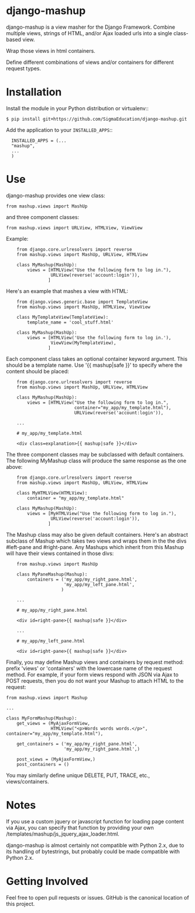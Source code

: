 django-mashup
=============

django-mashup is a view masher for the Django Framework. Combine multiple views, strings of HTML, and/or Ajax loaded urls into a single class-based view.

Wrap those views in html containers.

Define different combinations of views and/or containers for different request types.

Installation
===============

Install the module in your Python distribution or virtualenv::

    $ pip install git+https://github.com/SigmaEducation/django-mashup.git

Add the application to your `INSTALLED_APPS`::

```
  INSTALLED_APPS = (...
  "mashup",
  ...
  )
```

Use
===

django-mashup provides one view class:

    from mashup.views import MashUp
    
and three component classes:

    from mashup.views import URLView, HTMLView, ViewView
    
Example:

``` 
    from django.core.urlresolvers import reverse
    from mashup.views import MashUp, URLView, HTMLView
    
    class MyMashup(MashUp):
        views = [HTMLView("Use the following form to log in."),
                 URLView(reverse('account:login')),
                ]
```

Here's an example that mashes a view with HTML:

``` 
    from django.views.generic.base import TemplateView
    from mashup.views import MashUp, HTMLView, ViewView
    
    class MyTemplateView(TemplateView):
        template_name = 'cool_stuff.html'
    
    class MyMashup(MashUp):
        views = [HTMLView('Use the following form to log in.'),
                 ViewView(MyTemplateView),
                ]
```

Each component class takes an optional container keyword argument. This should be a template name. Use '{{ mashup|safe }}' to specify where the content should be placed:

``` 
    from django.core.urlresolvers import reverse
    from mashup.views import MashUp, URLView, HTMLView
    
    class MyMashup(MashUp):
        views = [HTMLView("Use the following form to log in.",
                          container="my_app/my_template.html"),
                          URLView(reverse('account:login')),
                
    ...
    
    # my_app/my_template.html
    
    <div class=explanation>{{ mashup|safe }}</div>
```

The three component classes may be subclassed with default containers. The following MyMashup class will produce the same response as the one above:

```
    from django.core.urlresolvers import reverse
    from mashup.views import MashUp, URLView, HTMLView
    
    class MyHTMLView(HTMLView):
        container = "my_app/my_template.html"
    
    class MyMashup(MashUp):
        views = [MyHTMLView("Use the following form to log in."),
                 URLView(reverse('account:login')),
                ]  
```

The Mashup class may also be given default containers. Here's an abstract subclass of Mashup which takes two views and wraps them in the the divs #left-pane and #right-pane. Any Mashups which inherit from this Mashup will have their views contained in those divs:

```
    from mashup.views import MashUp
    
    class MyPaneMashup(Mashup):
        containers = ('my_app/my_right_pane.html',
                      'my_app/my_left_pane.html',
                     )
                     
    ...
    
    # my_app/my_right_pane.html
    
    <div id=right-pane>{{ mashup|safe }}</div>
    
    ...
    
    # my_app/my_left_pane.html
    
    <div id=right-pane>{{ mashup|safe }}</div>

```

Finally, you may define Mashup views and containers by request method: prefix 'views' or 'containers' with the lowercase name of the request method. For example, if your form views respond with JSON via Ajax to POST requests, then you do not want your Mashup to attach HTML to the request:

```
from mashup.views import Mashup

...

class MyFormMashup(Mashup):
    get_views = (MyAjaxFormView,
                 HTMLView("<p>Words words words.</p>", container="my_app/my_template.html"),
                )
    get_containers = ('my_app/my_right_pane.html',
                      'my_app/my_right_pane.html',)
                      
    post_views = (MyAjaxFormView,)
    post_containers = ()
```
You may similarly define unique DELETE, PUT, TRACE, etc., views/containers.

Notes
=====
If you use a custom jquery or javascript function for loading page content via Ajax, you can specify that function by providing your own /templates/mashup/js_jquery_ajax_loader.html.

django-mashup is almost certainly not compatible with Python 2.x, due to its handling of bytestrings, but probably could be made compatible with Python 2.x.

Getting Involved
================

Feel free to open pull requests or issues. GitHub is the canonical location of this project.
